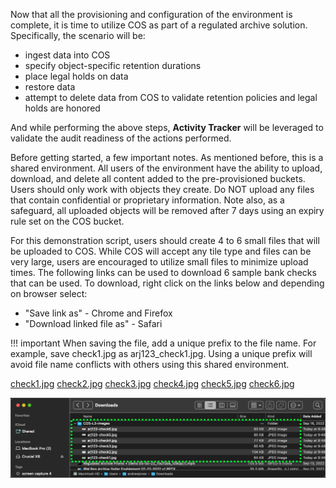 Now that all the provisioning and configuration of the environment is complete, it is time to utilize COS as part of a regulated archive solution. Specifically, the scenario will be:

- ingest data into COS
- specify object-specific retention durations
- place legal holds on data
- restore data
- attempt to delete data from COS to validate retention policies and legal holds are honored

And while performing the above steps, **Activity Tracker** will be leveraged to validate the audit readiness of the actions performed.

Before getting started, a few important notes. As mentioned before, this is a shared environment. All users of the environment have the ability to upload, download, and delete all content added to the pre-provisioned buckets. Users should only work with objects they create. Do NOT upload any files that contain confidential or proprietary information. Note also, as a safeguard, all uploaded objects will be removed after 7 days using an expiry rule set on the COS bucket.

For this demonstration script, users should create 4 to 6 small files that will be uploaded to COS. While COS will accept any tile type and files can be very large, users are encouraged to utilize small files to minimize upload times. The following links can be used to download 6 sample bank checks that can be used. To download, right click on the links below and depending on browser select:

- "Save link as" - Chrome and Firefox
- "Download linked file as" - Safari

!!! important
    When saving the file, add a unique prefix to the file name. For example, save check1.jpg as arj123_check1.jpg.  Using a unique prefix will avoid file name conflicts with others using this shared environment.

<a href="https://ibm.github.io/SalesEnablement-PowerVS-L3/includes/checkImages/check1.jpg" target="_blank">check1.jpg</a>
<a href="https://ibm.github.io/SalesEnablement-PowerVS-L3/includes/checkImages/check2.jpg" target="_blank">check2.jpg</a>
<a href="https://ibm.github.io/SalesEnablement-PowerVS-L3/includes/checkImages/check3.jpg" target="_blank">check3.jpg</a>
<a href="https://ibm.github.io/SalesEnablement-PowerVS-L3/includes/checkImages/check4.jpg" target="_blank">check4.jpg</a>
<a href="https://ibm.github.io/SalesEnablement-PowerVS-L3/includes/checkImages/check5.jpg" target="_blank">check5.jpg</a>
<a href="https://ibm.github.io/SalesEnablement-PowerVS-L3/includes/checkImages/check6.jpg" target="_blank">check6.jpg</a>

![](_attachments/checkDownloadListing.png)
